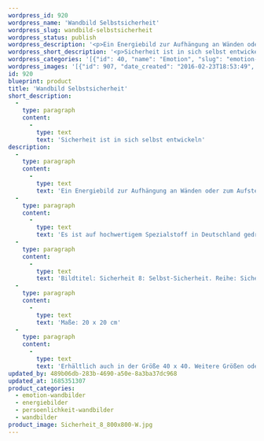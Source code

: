 ```yaml
---
wordpress_id: 920
wordpress_name: 'Wandbild Selbstsicherheit'
wordpress_slug: wandbild-selbstsicherheit
wordpress_status: publish
wordpress_description: '<p>Ein Energiebild zur Aufhängung an Wänden oder zum Aufstellen im Raum mit einem aktivierbaren Informationsfeld zu: Selbstsicherheit - Vertrauen, Gewissheit - Geborgenheit: Um ein tiefes Gefühl von Sicherheit zu erlangen, ist dieses immer auch in einer Person selbst zu entwickeln. Die Sicherheit, die oft im Außen gesucht wird - die durch Personen, Dinge oder Situationen versucht wird, herzustellen - liegt in jedem Menschen selbst verankert. Diese innere Sicherheit zu aktivieren, ist der Schlüssel zu wahrhaftiger und dauerhafter Geborgenheit.</p><p>Es ist auf hochwertigem Spezialstoff in Deutschland gedruckt und sorgfältig in Handarbeit auf Holzkeilrahmen aufgezogen. Laut Herstellerangaben ist der farbintensive Druck 70 Jahre lichtecht, waschbar und in einem umweltorientierten Verfahren hergestellt. Der Oberstoff ist mit einer Spezialbeschichtung unterfüttert, so dass, bei Aufhängung an der Wand, der rückseitige Holzrahmen auch bei hellen Farben unsichtbar ist.</p><p>Bildtitel: Sicherheit 8: Selbst-Sicherheit. Reihe: Sicherheit</p><p>Maße: 20 x 20 cm</p><p>Erhältlich auch in der Größe 40 x 40. Weitere Größen oder andere Seitenverhältnisse, sind bis 200 cm individuell für Sie innerhalb weniger Tage herstellbar. Bitte kontaktieren Sie uns hierfür unter <a href="mailto:info@elvedenverlag.de">info@elvedenverlag.de</a>.</p><p><a href="https://my.feenbaum.de/anwendung-energie-wandbilder/">Anwendungshinweise</a>      <a href="https://my.feenbaum.de/produktinformation-wandbilder/">Produktinformationen</a></p>'
wordpress_short_description: '<p>Sicherheit ist in sich selbst entwickeln</p>'
wordpress_categories: '[{"id": 40, "name": "Emotion", "slug": "emotion-wandbilder"}, {"id": 22, "name": "Energiebilder", "slug": "energiebilder"}, {"id": 43, "name": "Pers\u00f6nlichkeit", "slug": "persoenlichkeit-wandbilder"}, {"id": 24, "name": "Wandbilder", "slug": "wandbilder"}]'
wordpress_images: '[{"id": 907, "date_created": "2016-02-23T18:53:49", "date_created_gmt": "2016-02-23T16:53:49", "date_modified": "2016-02-23T18:53:49", "date_modified_gmt": "2016-02-23T16:53:49", "src": "https://my.feenbaum.de/wp-content/uploads/2016/02/Sicherheit_8_800x800-W.jpg", "name": "Sicherheit_8_800x800-W", "alt": ""}]'
id: 920
blueprint: product
title: 'Wandbild Selbstsicherheit'
short_description:
  -
    type: paragraph
    content:
      -
        type: text
        text: 'Sicherheit ist in sich selbst entwickeln'
description:
  -
    type: paragraph
    content:
      -
        type: text
        text: 'Ein Energiebild zur Aufhängung an Wänden oder zum Aufstellen im Raum mit einem aktivierbaren Informationsfeld zu: Selbstsicherheit - Vertrauen, Gewissheit - Geborgenheit: Um ein tiefes Gefühl von Sicherheit zu erlangen, ist dieses immer auch in einer Person selbst zu entwickeln. Die Sicherheit, die oft im Außen gesucht wird - die durch Personen, Dinge oder Situationen versucht wird, herzustellen - liegt in jedem Menschen selbst verankert. Diese innere Sicherheit zu aktivieren, ist der Schlüssel zu wahrhaftiger und dauerhafter Geborgenheit.'
  -
    type: paragraph
    content:
      -
        type: text
        text: 'Es ist auf hochwertigem Spezialstoff in Deutschland gedruckt und sorgfältig in Handarbeit auf Holzkeilrahmen aufgezogen. Laut Herstellerangaben ist der farbintensive Druck 70 Jahre lichtecht, waschbar und in einem umweltorientierten Verfahren hergestellt. Der Oberstoff ist mit einer Spezialbeschichtung unterfüttert, so dass, bei Aufhängung an der Wand, der rückseitige Holzrahmen auch bei hellen Farben unsichtbar ist.'
  -
    type: paragraph
    content:
      -
        type: text
        text: 'Bildtitel: Sicherheit 8: Selbst-Sicherheit. Reihe: Sicherheit'
  -
    type: paragraph
    content:
      -
        type: text
        text: 'Maße: 20 x 20 cm'
  -
    type: paragraph
    content:
      -
        type: text
        text: 'Erhältlich auch in der Größe 40 x 40. Weitere Größen oder andere Seitenverhältnisse, sind bis 200 cm individuell für Sie innerhalb weniger Tage herstellbar. Bitte kontaktieren Sie uns hierfür unter info@elvedenverlag.de.'
updated_by: 489b06db-283b-4690-a50e-8a3ba37dc968
updated_at: 1685351307
product_categories:
  - emotion-wandbilder
  - energiebilder
  - persoenlichkeit-wandbilder
  - wandbilder
product_image: Sicherheit_8_800x800-W.jpg
---
```

